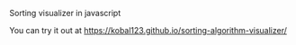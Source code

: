 Sorting visualizer in javascript

You can try it out at https://kobal123.github.io/sorting-algorithm-visualizer/
